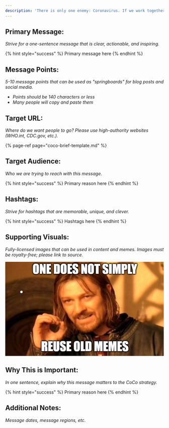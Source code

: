 ```yaml
---
description: 'There is only one enemy: Coronavirus. If we work together, we will win.'
---
```


## Primary Message:

_Strive for a one-sentence message that is clear, actionable, and inspiring._

{% hint style="success" %}
Primary message here
{% endhint %}

## Message Points:

_5-10 message points that can be used as "springboards" for blog posts and social media._

* _Points should be 140 characters or less_
* _Many people will copy and paste them_

## Target URL:

_Where do we want people to go? Please use high-authority websites \(WHO.int, CDC.gov, etc.\)._

{% page-ref page="coco-brief-template.md" %}

## Target Audience:

_Who we are trying to reach with this message._

{% hint style="success" %}
Primary reason here
{% endhint %}

## Hashtags:

_Strive for hashtags that are memorable, unique, and clever._

{% hint style="success" %}
Hashtags here
{% endhint %}

## Supporting Visuals:

_Fully-licensed images that can be used in content and memes. Images must be royalty-free; please link to source._

![](../.gitbook/assets/memes.PNG)

## Why This is Important:

_In one sentence, explain why this message matters to the CoCo strategy._

{% hint style="success" %}
Primary reason here
{% endhint %}

## Additional Notes:

_Message dates, message regions, etc._



